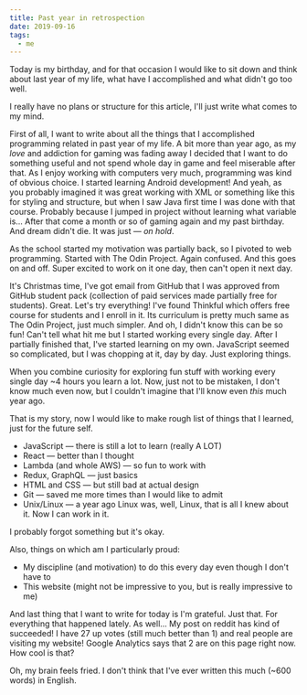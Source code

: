 ```yaml
---
title: Past year in retrospection
date: 2019-09-16
tags:
  - me
---
```


Today is my birthday, and for that occasion I would like to sit down and think about last year of my life, what have I accomplished and what didn't go too well.

I really have no plans or structure for this article, I'll just write what comes to my mind.

First of all, I want to write about all the things that I accomplished programming related in past year of my life. A bit more than year ago, as my _love_ and addiction for gaming was fading away I decided that I want to do something useful and not spend whole day in game and feel miserable after that. As I enjoy working with computers very much, programming was kind of obvious choice. I started learning Android development! And yeah, as you probably imagined it was great working with XML or something like this for styling and structure, but when I saw Java first time I was done with that course. Probably because I jumped in project without learning what variable is... After that come a month or so of gaming again and my past birthday. And dream didn't die. It was just — _on hold_.

As the school started my motivation was partially back, so I pivoted to web programming. Started with The Odin Project. Again confused. And this goes on and off. Super excited to work on it one day, then can't open it next day.

It's Christmas time, I've got email from GitHub that I was approved from GitHub student pack (collection of paid services made partially free for students). Great. Let's try everything! I've found Thinkful which offers free course for students and I enroll in it. Its curriculum is pretty much same as The Odin Project, just much simpler. And oh, I didn't know this can be so fun! Can't tell what hit me but I started working every single day. After I partially finished that, I've started learning on my own. JavaScript seemed so complicated, but I was chopping at it, day by day. Just exploring things.

When you combine curiosity for exploring fun stuff with working every single day ~4 hours you learn a lot. Now, just not to be mistaken, I don't know much even now, but I couldn't imagine that I'll know even _this_ much year ago.

That is my story, now I would like to make rough list of things that I learned, just for the future self.

- JavaScript — there is still a lot to learn (really A LOT)
- React — better than I thought
- Lambda (and whole AWS) — so fun to work with
- Redux, GraphQL — just basics
- HTML and CSS — but still bad at actual design
- Git — saved me more times than I would like to admit
- Unix/Linux — a year ago Linux was, well, Linux, that is all I knew about it. Now I can work in it.

I probably forgot something but it's okay.

Also, things on which am I particularly proud:

- My discipline (and motivation) to do this every day even though I don't have to
- This website (might not be impressive to you, but is really impressive to me)

And last thing that I want to write for today is I'm grateful. Just that. For everything that happened lately. As well... My post on reddit has kind of succeeded! I have 27 up votes (still much better than 1) and real people are visiting my website! Google Analytics says that 2 are on this page right now. How cool is that?

Oh, my brain feels fried. I don't think that I've ever written this much (~600 words) in English.
